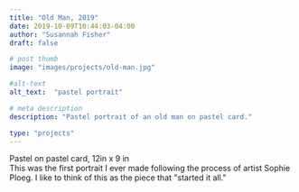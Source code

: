 ```yaml
---
title: "Old Man, 2019"
date: 2019-10-09T10:44:03-04:00
author: "Susannah Fisher"
draft: false

# post thumb
image: "images/projects/old-man.jpg"

#alt-text
alt_text:  "pastel portrait"

# meta description
description: "Pastel portrait of an old man on pastel card."

type: "projects"
---
```


<figcaption>Pastel on pastel card, 12in x 9 in</figcaption>
This was the first portrait I ever made following the process of artist Sophie Ploeg. I like to think of this as the piece that "started it all."

